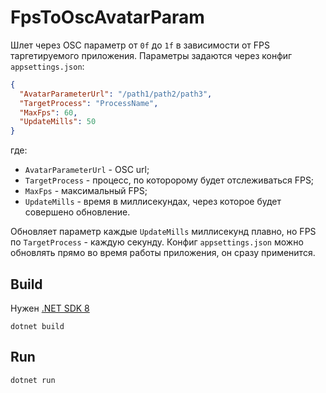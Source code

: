 # FpsToOscAvatarParam

Шлет через OSC параметр от `0f` до `1f` в зависимости от FPS таргетируемого приложения.
Параметры задаются через конфиг `appsettings.json`:
```json
{
  "AvatarParameterUrl": "/path1/path2/path3",
  "TargetProcess": "ProcessName",
  "MaxFps": 60,
  "UpdateMills": 50
}
```
где:
+ `AvatarParameterUrl` - OSC url;
+ `TargetProcess` - процесс, по которорому будет отслеживаться FPS;
+ `MaxFps` - максимальный FPS;
+ `UpdateMills` - время в миллисекундах, через которое будет совершено обновление.

Обновляет параметр каждые `UpdateMills` миллисекунд плавно, но FPS по `TargetProcess` - каждую секунду.
Конфиг `appsettings.json` можно обновлять прямо во время работы приложения, он сразу применится.

## Build
Нужен [.NET SDK 8](https://dotnet.microsoft.com/en-us/download/dotnet/8.0)
```
dotnet build
```

## Run
```
dotnet run
```
